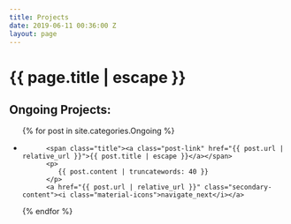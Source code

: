 ```yaml
---
title: Projects
date: 2019-06-11 00:36:00 Z
layout: page
---
```


<h1 class="page-title">{{ page.title | escape }}</h1>

## **Ongoing Projects:**

<ul class="collection">
{% for post in site.categories.Ongoing %}
<li class="collection-item avatar">

          <span class="title"><a class="post-link" href="{{ post.url | relative_url }}">{{ post.title | escape }}</a></span>
          <p>
             {{ post.content | truncatewords: 40 }}
          </p>
          <a href="{{ post.url | relative_url }}" class="secondary-content"><i class="material-icons">navigate_next</i></a>
</li>
        {% endfor %}
</ul>  